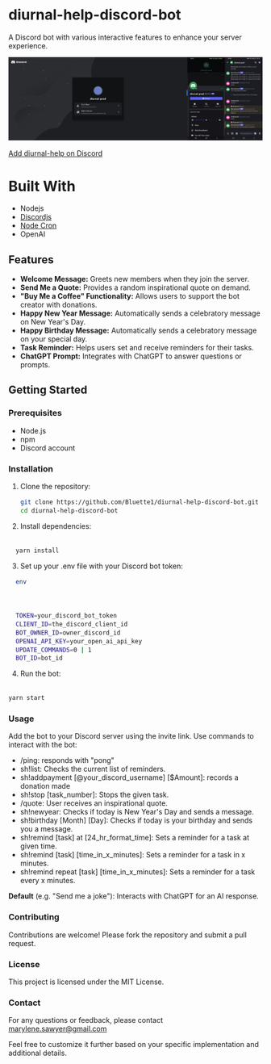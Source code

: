# diurnal-help-discord-bot

A Discord bot with various interactive features to enhance your server experience.

![diurnal-help](./diurnal-prod.png)

[Add diurnal-help on Discord ](https://discord.com/oauth2/authorize?client_id=1261499835228487680)

# Built With 
- Nodejs
- [Discordjs](https://discordjs.guide/)
- [Node Cron](https://www.npmjs.com/package/node-cron)
- OpenAI

## Features

- **Welcome Message:** Greets new members when they join the server.
- **Send Me a Quote:** Provides a random inspirational quote on demand.
- **"Buy Me a Coffee" Functionality:** Allows users to support the bot creator with donations.
- **Happy New Year Message:** Automatically sends a celebratory message on New Year's Day.
- **Happy Birthday Message:** Automatically sends a celebratory message on your special day.
- **Task Reminder:** Helps users set and receive reminders for their tasks.
- **ChatGPT Prompt:** Integrates with ChatGPT to answer questions or prompts.

## Getting Started

### Prerequisites

- Node.js
- npm
- Discord account

### Installation

1. Clone the repository:
   ```bash
   git clone https://github.com/Bluette1/diurnal-help-discord-bot.git
   cd diurnal-help-discord-bot
   ```



2. Install dependencies:
```bash

  yarn install

```


3. Set up your .env file with your Discord bot token:

  ```bash 
    env



    TOKEN=your_discord_bot_token
    CLIENT_ID=the_discord_client_id
    BOT_OWNER_ID=owner_discord_id
    OPENAI_API_KEY=your_open_ai_api_key
    UPDATE_COMMANDS=0 | 1
    BOT_ID=bot_id

```


4. Run the bot:
  
  ```bash

  yarn start
```

### Usage

Add the bot to your Discord server using the invite link.
Use commands to interact with the bot:

- /ping: responds with "pong"
- sh!list: Checks the current list of reminders.
- sh!addpayment [@your_discord_username] [$Amount]: records a donation made
- sh!stop [task_number]: Stops the given task.
- /quote: User receives an inspirational quote.
- sh!newyear: Checks if today is New Year's Day and sends a message.
- sh!birthday [Month] [Day]: Checks if today is your birthday and sends you a message.
- sh!remind [task] at [24_hr_format_time]: Sets a reminder for a task at given time.
- sh!remind [task] [time_in_x_minutes]: Sets a reminder for a task in x minutes.
- sh!remind repeat [task] [time_in_x_minutes]: Sets a reminder for a task every x minutes.

**Default** (e.g. "Send me a joke"): Interacts with ChatGPT for an AI response.

### Contributing

Contributions are welcome! Please fork the repository and submit a pull request.

### License

This project is licensed under the MIT License.

### Contact

For any questions or feedback, please contact marylene.sawyer@gmail.com

Feel free to customize it further based on your specific implementation and additional details.

